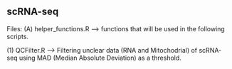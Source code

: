 ## scRNA-seq

Files:
(A) helper_functions.R --> functions that will be used in the following scripts.

(1) QCFilter.R --> Filtering unclear data (RNA and Mitochodrial) of scRNA-seq using MAD (Median Absolute Deviation) as a threshold. 


